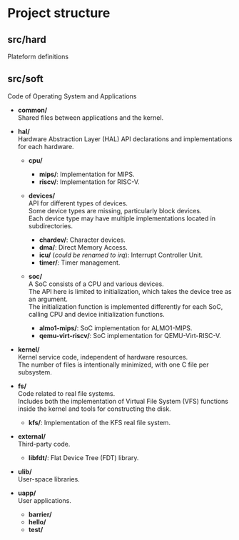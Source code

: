 # Project structure
## **src/hard**
Plateform definitions

## **src/soft** 
Code of Operating System and Applications

* **common/**<br>
  Shared files between applications and the kernel.

* **hal/**<br>
  Hardware Abstraction Layer (HAL) API declarations and implementations for each hardware.

  - **cpu/**
    - **mips/**: Implementation for MIPS.
    - **riscv/**: Implementation for RISC-V.

  - **devices/**<br>
    API for different types of devices.<br>
    Some device types are missing, particularly block devices.<br>
    Each device type may have multiple implementations located in subdirectories.
    - **chardev/**: Character devices.
    - **dma/**: Direct Memory Access.
    - **icu/** (*could be renamed to irq*): Interrupt Controller Unit.
    - **timer/**: Timer management.

  - **soc/**<br>
    A SoC consists of a CPU and various devices.<br>
    The API here is limited to initialization, which takes the device tree as an argument.<br>
    The initialization function is implemented differently for each SoC, calling CPU and device initialization functions.
    - **almo1-mips/**: SoC implementation for ALMO1-MIPS.
    - **qemu-virt-riscv/**: SoC implementation for QEMU-Virt-RISC-V.

* **kernel/**<br>
  Kernel service code, independent of hardware resources.<br>
  The number of files is intentionally minimized, with one C file per subsystem.

* **fs/**<br>
  Code related to real file systems.<br>
  Includes both the implementation of Virtual File System (VFS) functions inside the kernel and tools for constructing the disk.

  - **kfs/**: Implementation of the KFS real file system.

* **external/**<br>
  Third-party code.

  - **libfdt/**: Flat Device Tree (FDT) library.

* **ulib/**<br>
  User-space libraries.

* **uapp/**<br>
  User applications.

  - **barrier/**
  - **hello/**
  - **test/**
